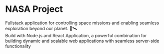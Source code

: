 # NASA Project

Fullstack  application for controlling space missions and enabling seamless exploration beyond our planet. 🌌🛰️<br />
Build with Node.js and React Application, a powerful combination for building dynamic and scalable web applications with seamless server-side functionality
